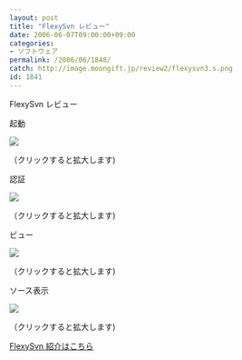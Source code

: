 ```yaml
---
layout: post
title: "FlexySvn レビュー"
date: 2006-06-07T09:00:00+09:00
categories:
- ソフトウェア
permalink: /2006/06/1848/
catch: http://image.moongift.jp/review2/flexysvn3.s.png
id: 1841
---
```

FlexySvn レビュー  
<!--more-->

起動

  

[![](http://image.moongift.jp/review2/flexysvn1.s.png)](http://image.moongift.jp/review2/flexysvn1.png)  
  
（クリックすると拡大します)

  

認証

  

[![](http://image.moongift.jp/review2/flexysvn2.s.png)](http://image.moongift.jp/review2/flexysvn2.png)  
  
（クリックすると拡大します)

  

ビュー

  

[![](http://image.moongift.jp/review2/flexysvn3.s.png)](http://image.moongift.jp/review2/flexysvn3.png)  
  
（クリックすると拡大します)

  

ソース表示

  

[![](http://image.moongift.jp/review2/flexysvn4.s.png)](http://image.moongift.jp/review2/flexysvn4.png)  
  
（クリックすると拡大します)

  

[FlexySvn 紹介はこちら](http://fw.moongift.jp/intro/i-1840.html)

